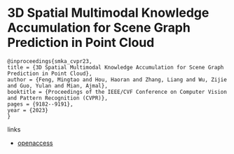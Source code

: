 # 3D Spatial Multimodal Knowledge Accumulation for Scene Graph Prediction in Point Cloud

```
@inproceedings{smka_cvpr23,
title = {3D Spatial Multimodal Knowledge Accumulation for Scene Graph Prediction in Point Cloud},
author = {Feng, Mingtao and Hou, Haoran and Zhang, Liang and Wu, Zijie and Guo, Yulan and Mian, Ajmal},
booktitle = {Proceedings of the IEEE/CVF Conference on Computer Vision and Pattern Recognition (CVPR)},
pages = {9182--9191},
year = {2023}
}
```

links
- [openaccess](http://openaccess.thecvf.com//content/CVPR2023/html/Feng_3D_Spatial_Multimodal_Knowledge_Accumulation_for_Scene_Graph_Prediction_in_CVPR_2023_paper.html)
